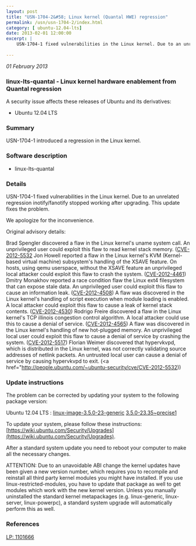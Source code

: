 ```yaml
---
layout: post
title: "USN-1704-2&#58; Linux kernel (Quantal HWE) regression"
permalink: /usn/usn-1704-2/index.html
category: [ ubuntu-12.04-lts]
date: 2013-02-01 12:00:00
excerpt: |
    USN-1704-1 fixed vulnerabilities in the Linux kernel. Due to an unrelated regression inotify/fanotify stopped working after upgrading. This update fixes the problem.
    
--- 
```

 
 

*01 February 2013*

### linux-lts-quantal - Linux kernel hardware enablement from Quantal regression

A security issue affects these releases of Ubuntu and its derivatives:

* Ubuntu 12.04 LTS

### Summary

USN-1704-1 introduced a regression in the Linux kernel. 

### Software description

* linux-lts-quantal 

### Details

USN-1704-1 fixed vulnerabilities in the Linux kernel. Due to an unrelated regression inotify/fanotify stopped working after upgrading. This update fixes the problem.

We apologize for the inconvenience.

Original advisory details:

 Brad Spengler discovered a flaw in the Linux kernel&#39;s uname system call. An unprivileged user could exploit this flaw to read kernel stack memory. ([CVE-2012-5532](http://people.ubuntu.com/~ubuntu-security/cve/CVE-2012-0957">CVE-2012-0957</a>) Jon Howell reported a flaw in the Linux kernel&#39;s KVM (Kernel-based virtual machine) subsystem&#39;s handling of the XSAVE feature. On hosts, using qemu userspace, without the XSAVE feature an unprivileged local attacker could exploit this flaw to crash the system. (<a href="http://people.ubuntu.com/~ubuntu-security/cve/CVE-2012-4461">CVE-2012-4461</a>) Dmitry Monakhov reported a race condition flaw the Linux ext4 filesystem that can expose stale data. An unprivileged user could exploit this flaw to cause an information leak. (<a href="http://people.ubuntu.com/~ubuntu-security/cve/CVE-2012-4508">CVE-2012-4508</a>) A flaw was discovered in the Linux kernel&#39;s handling of script execution when module loading is enabled. A local attacker could exploit this flaw to cause a leak of kernel stack contents. (<a href="http://people.ubuntu.com/~ubuntu-security/cve/CVE-2012-4530">CVE-2012-4530</a>) Rodrigo Freire discovered a flaw in the Linux kernel&#39;s TCP illinois congestion control algorithm. A local attacker could use this to cause a denial of service. (<a href="http://people.ubuntu.com/~ubuntu-security/cve/CVE-2012-4565">CVE-2012-4565</a>) A flaw was discovered in the Linux kernel&#39;s handling of new hot-plugged memory. An unprivileged local user could exploit this flaw to cause a denial of service by crashing the system. (<a href="http://people.ubuntu.com/~ubuntu-security/cve/CVE-2012-5517">CVE-2012-5517</a>) Florian Weimer discovered that hypervkvpd, which is distributed in the Linux kernel, was not correctly validating source addresses of netlink packets. An untrusted local user can cause a denial of service by causing hypervkvpd to exit. (<a href="http://people.ubuntu.com/~ubuntu-security/cve/CVE-2012-5532)) 

### Update instructions

The problem can be corrected by updating your system to the following package version:

Ubuntu 12.04 LTS
 : [linux-image-3.5.0-23-generic](https://launchpad.net/ubuntu/+source/linux-lts-quantal) <span> [3.5.0-23.35~precise1](https://launchpad.net/ubuntu/+source/linux-lts-quantal/3.5.0-23.35~precise1) </span> 

To update your system, please follow these instructions: [https://wiki.ubuntu.com/Security/Upgrades](https://wiki.ubuntu.com/Security/Upgrades).

After a standard system update you need to reboot your computer to make all the necessary changes.

ATTENTION: Due to an unavoidable ABI change the kernel updates have been given a new version number, which requires you to recompile and reinstall all third party kernel modules you might have installed. If you use linux-restricted-modules, you have to update that package as well to get modules which work with the new kernel version. Unless you manually uninstalled the standard kernel metapackages (e.g. linux-generic, linux-server, linux-powerpc), a standard system upgrade will automatically perform this as well. 

### References

 
 [LP: 1101666](https://launchpad.net/bugs/1101666)
 

